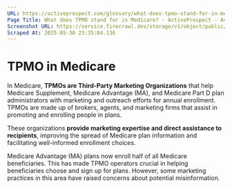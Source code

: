 ```yaml
---
URL: https://activeprospect.com/glossary/what-does-tpmo-stand-for-in-medicare/?utm_medium=Email&utm_source=Website&utm_campaign=AP-Email-InsideCBM-Oct
Page Title: What does TPMO stand for in Medicare? - ActiveProspect - ActiveProspect
Screenshot URL: https://service.firecrawl.dev/storage/v1/object/public/media/screenshot-74bc40c7-165c-488e-a206-2f5a4e9d3d06.png
Scraped At: 2025-05-30 23:35:04.136
---
```

# TPMO in Medicare

In Medicare, **TPMOs are Third-Party Marketing Organizations** that help Medicare Supplement, Medicare Advantage (MA), and Medicare Part D plan administrators with marketing and outreach efforts for annual enrollment. TPMOs are made up of brokers, agents, and marketing firms that assist in promoting and enrolling people in plans.

These organizations **provide marketing expertise and direct assistance to recipients**, improving the spread of Medicare plan information and facilitating well-informed enrollment choices.

Medicare Advantage (MA) plans now enroll half of all Medicare beneficiaries. This has made TPMO operators crucial in helping beneficiaries choose and sign up for plans. However, some marketing practices in this area have raised concerns about potential misinformation.



